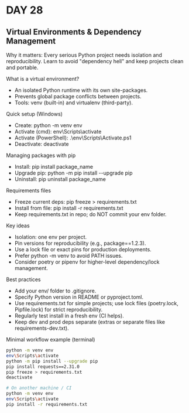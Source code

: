 # DAY 28

## Virtual Environments & Dependency Management

Why it matters: Every serious Python project needs isolation and reproducibility. Learn to avoid "dependency hell" and keep projects clean and portable.

What is a virtual environment?

- An isolated Python runtime with its own site-packages.
- Prevents global package conflicts between projects.
- Tools: venv (built-in) and virtualenv (third-party).

Quick setup (Windows)

- Create: python -m venv env
- Activate (cmd): env\Scripts\activate
- Activate (PowerShell): .\env\Scripts\Activate.ps1
- Deactivate: deactivate

Managing packages with pip

- Install: pip install package_name
- Upgrade pip: python -m pip install --upgrade pip
- Uninstall: pip uninstall package_name

Requirements files

- Freeze current deps: pip freeze > requirements.txt
- Install from file: pip install -r requirements.txt
- Keep requirements.txt in repo; do NOT commit your env folder.

Key ideas

- Isolation: one env per project.
- Pin versions for reproducibility (e.g., package==1.2.3).
- Use a lock file or exact pins for production deployments.
- Prefer python -m venv to avoid PATH issues.
- Consider poetry or pipenv for higher-level dependency/lock management.

Best practices

- Add your env/ folder to .gitignore.
- Specify Python version in README or pyproject.toml.
- Use requirements.txt for simple projects; use lock files (poetry.lock, Pipfile.lock) for strict reproducibility.
- Regularly test install in a fresh env (CI helps).
- Keep dev and prod deps separate (extras or separate files like requirements-dev.txt).

Minimal workflow example (terminal)

```bash
python -m venv env
env\Scripts\activate
python -m pip install --upgrade pip
pip install requests==2.31.0
pip freeze > requirements.txt
deactivate

# On another machine / CI
python -m venv env
env\Scripts\activate
pip install -r requirements.txt
```
